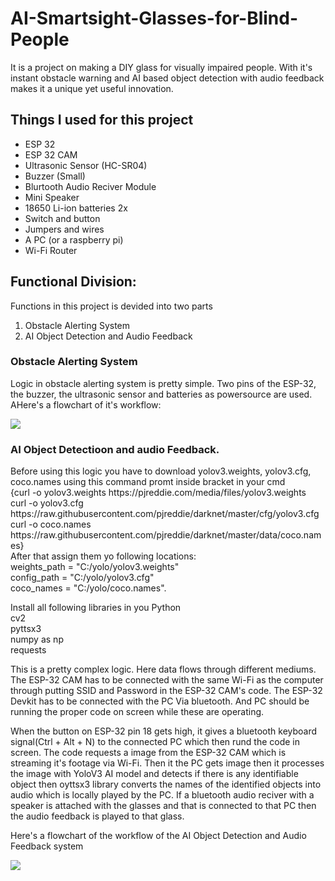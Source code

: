 # AI-Smartsight-Glasses-for-Blind-People
It is a project on making a DIY glass for visually impaired people. With it's instant obstacle warning and AI based object detection with audio feedback makes it a unique yet useful innovation.
<br>
<h2>Things I used for this project</h2>
<ul>
  <li>ESP 32</li>
  <li>ESP 32 CAM</li>
  <li>Ultrasonic Sensor (HC-SR04)</li>
  <li>Buzzer (Small)</li>
  <li>Blurtooth Audio Reciver Module</li>
  <li>Mini Speaker</li>
  <li>18650 Li-ion batteries 2x</li>
  <li>Switch and button</li>
  <li>Jumpers and wires</li>
  <li>A PC (or a raspberry pi)</li>
  <li>Wi-Fi Router</li>
</ul>
<h2>Functional Division:</h2>
<p>Functions in this project is devided into two parts</p>
<ol>
  <li>Obstacle Alerting System</li>
  <li>AI Object Detection and Audio Feedback</li>
</ol>
<h3>Obstacle Alerting System</h3>
<p>Logic in obstacle alerting system is pretty simple. Two pins of the ESP-32, the buzzer, the ultrasonic sensor and batteries as powersource are used. AHere's a flowchart of it's workflow:</p>
<img src="https://github-production-user-asset-6210df.s3.amazonaws.com/117294890/446006880-4961cf42-1eec-42d2-9fa8-32d5e9654484.png?X-Amz-Algorithm=AWS4-HMAC-SHA256&X-Amz-Credential=AKIAVCODYLSA53PQK4ZA%2F20250521%2Fus-east-1%2Fs3%2Faws4_request&X-Amz-Date=20250521T102107Z&X-Amz-Expires=300&X-Amz-Signature=192bfcd8968d32f683b86cc031b32b8b3af719e1bff47039fc5e9048441c7182&X-Amz-SignedHeaders=host">
<h3>AI Object Detectioon and audio Feedback.</h3>
<p>Before using this logic you have to download yolov3.weights, yolov3.cfg, coco.names using this command promt inside bracket in your cmd <br>{curl -o yolov3.weights https://pjreddie.com/media/files/yolov3.weights <br>
curl -o yolov3.cfg https://raw.githubusercontent.com/pjreddie/darknet/master/cfg/yolov3.cfg<br>
curl -o coco.names https://raw.githubusercontent.com/pjreddie/darknet/master/data/coco.names} <br>After that assign them yo following locations: <br> 
   weights_path = "C:/yolo/yolov3.weights"<br>
    config_path = "C:/yolo/yolov3.cfg"<br>
    coco_names = "C:/yolo/coco.names". <br>
  
Install all following libraries in you Python<br>
cv2<br>
pyttsx3<br>
numpy as np<br>
requests<br>
<p>This is a pretty complex logic. Here data flows through different mediums. The ESP-32 CAM has to be connected with the same Wi-Fi as the computer through putting SSID and Password in the ESP-32 CAM's code. The ESP-32 Devkit has to be connected with the PC Via bluetooth. And PC should be running the proper code on screen while these are operating.</p>
<p>When the button on ESP-32 pin 18 gets high, it gives a bluetooth keyboard signal(Ctrl + Alt + N) to the connected PC which then rund the code in screen. The code requests a image from the ESP-32 CAM which is streaming it's footage via Wi-Fi. Then it the PC gets image then it processes the image with YoloV3 AI model and detects if there is any identifiable object then oyttsx3 library converts the names of the identified objects into audio which is locally played by the PC. If a bluetooth audio reciver with a speaker is attached with the glasses and that is connected to that PC then the audio feedback is played to that glass. </p>
<p>Here's a flowchart of the workflow of the AI Object Detection and Audio Feedback system</p>
<img src="https://github-production-user-asset-6210df.s3.amazonaws.com/117294890/446032916-a2ec158c-bc31-4592-8c2d-080d3d120c6c.png?X-Amz-Algorithm=AWS4-HMAC-SHA256&X-Amz-Credential=AKIAVCODYLSA53PQK4ZA%2F20250521%2Fus-east-1%2Fs3%2Faws4_request&X-Amz-Date=20250521T102916Z&X-Amz-Expires=300&X-Amz-Signature=02cfb05e862e02b18219e79fc81323a61c3a94eacaf0b6dc695b04c72d98a668&X-Amz-SignedHeaders=host">



